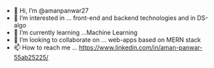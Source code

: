 - 👋 Hi, I’m @amanpanwar27
- 👀 I’m interested in ... front-end and backend technologies and in DS-algo
- 🌱 I’m currently learning ...Machine Learning
- 💞️ I’m looking to collaborate on ... web-apps based on MERN stack
- 📫 How to reach me ... https://www.linkedin.com/in/aman-panwar-55ab25225/

<!---
amanpanwar27/amanpanwar27 is a ✨ special ✨ repository because its `README.md` (this file) appears on your GitHub profile.
You can click the Preview link to take a look at your changes.
--->

